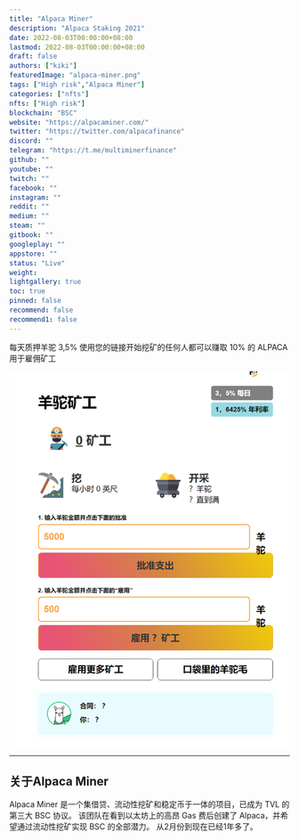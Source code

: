 ```yaml
---
title: "Alpaca Miner"
description: "Alpaca Staking 2021"
date: 2022-08-03T00:00:00+08:00
lastmod: 2022-08-03T00:00:00+08:00
draft: false
authors: ["kiki"]
featuredImage: "alpaca-miner.png"
tags: ["High risk","Alpaca Miner"]
categories: ["nfts"]
nfts: ["High risk"]
blockchain: "BSC"
website: "https://alpacaminer.com/"
twitter: "https://twitter.com/alpacafinance"
discord: ""
telegram: "https://t.me/multiminerfinance"
github: ""
youtube: ""
twitch: ""
facebook: ""
instagram: ""
reddit: ""
medium: ""
steam: ""
gitbook: ""
googleplay: ""
appstore: ""
status: "Live"
weight: 
lightgallery: true
toc: true
pinned: false
recommend: false
recommend1: false
---
```

每天质押羊驼 3,5%
使用您的链接开始挖矿的任何人都可以赚取 10% 的 ALPACA 用于雇佣矿工

![image-20220803231421653](image-20220803231421653.png)

---

## 关于Alpaca Miner

Alpaca Miner 是一个集借贷、流动性挖矿和稳定币于一体的项目，已成为 TVL 的第三大 BSC 协议。 该团队在看到以太坊上的高昂 Gas 费后创建了 Alpaca，并希望通过流动性挖矿实现 BSC 的全部潜力。 从2月份到现在已经1年多了。